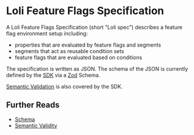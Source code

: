 # Loli Feature Flags Specification

A Loli Feature Flags Specification (short "Loli spec") describes a feature flag environment setup including:
- properties that are evaluated by feature flags and segments
- segments that act as reusable condition sets
- feature flags that are evaluated based on conditions

The specification is written as JSON. The schema of the JSON is currently defined by the
[SDK](../sdk) via a [Zod](https://github.com/colinhacks/zod) Schema.

[Semantic Validation](./semantic-validity.md) is also covered by the SDK.

## Further Reads

- [Schema](./schema/index.md)
- [Semantic Validity](./semantic-validity.md)
